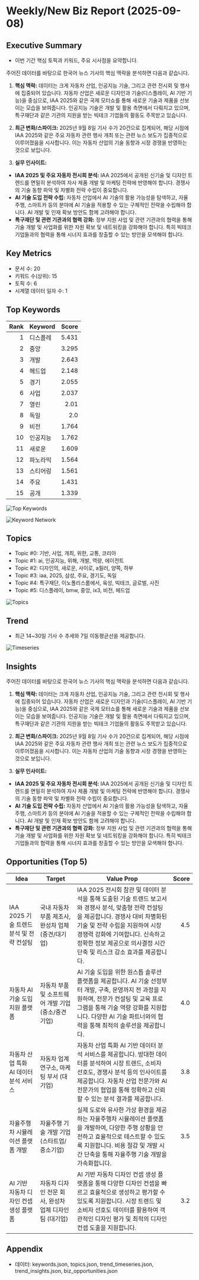 # Weekly/New Biz Report (2025-09-08)

## Executive Summary

- 이번 기간 핵심 토픽과 키워드, 주요 시사점을 요약합니다.

주어진 데이터를 바탕으로 한국어 뉴스 기사의 핵심 맥락을 분석하면 다음과 같습니다.

1. **핵심 맥락:**  데이터는 크게 자동차 산업, 인공지능 기술, 그리고 관련 전시회 및 행사에 집중되어 있습니다.  자동차 산업은 새로운 디자인과 기술(디스플레이, AI 기반 기능)을 중심으로,  IAA 2025와 같은 국제 모터쇼를 통해  새로운 기술과 제품을 선보이는 모습을 보여줍니다.  인공지능 기술은 개발 및 활용 측면에서 다뤄지고 있으며, 특구재단과 같은 기관의 지원을 받는 빅테크 기업들의 활동도 주목받고 있습니다.


2. **최근 변화/스파이크:** 2025년 9월 8일 기사 수가 20건으로 집계되어,  해당 시점에 IAA 2025와 같은 주요 자동차 관련 행사 개최 또는 관련 뉴스 보도가 집중적으로 이루어졌음을 시사합니다. 이는 자동차 산업의 기술 동향과 시장 경쟁을 반영하는 것으로 보입니다.


3. **실무 인사이트:**

* **IAA 2025 및 주요 자동차 전시회 분석:**  IAA 2025에서 공개된 신기술 및 디자인 트렌드를 면밀히 분석하여 자사 제품 개발 및 마케팅 전략에 반영해야 합니다.  경쟁사의 기술 동향 파악 및 차별화 전략 수립이 중요합니다.
* **AI 기술 도입 전략 수립:**  자동차 산업에서 AI 기술의 활용 가능성을 탐색하고,  자율주행, 스마트카 등의 분야에 AI 기술을 적용할 수 있는 구체적인 전략을 수립해야 합니다.  AI 개발 및 인재 확보 방안도 함께 고려해야 합니다.
* **특구재단 및 관련 기관과의 협력 강화:**  정부 지원 사업 및 관련 기관과의 협력을 통해 기술 개발 및 사업화를 위한 자원 확보 및 네트워킹을 강화해야 합니다.  특히 빅테크 기업들과의 협력을 통해 시너지 효과를 창출할 수 있는 방안을 모색해야 합니다.

## Key Metrics

- 문서 수: 20
- 키워드 수(상위): 15
- 토픽 수: 6
- 시계열 데이터 일자 수: 1

## Top Keywords

| Rank | Keyword | Score |
|---:|---|---:|
| 1 | 디스플레 | 5.431 |
| 2 | 중앙 | 3.295 |
| 3 | 개발 | 2.643 |
| 4 | 헤드업 | 2.148 |
| 5 | 경기 | 2.055 |
| 6 | 사업 | 2.037 |
| 7 | 열린 | 2.01 |
| 8 | 독일 | 2.0 |
| 9 | 비전 | 1.764 |
| 10 | 인공지능 | 1.762 |
| 11 | 새로운 | 1.609 |
| 12 | 파노라믹 | 1.564 |
| 13 | 스티어링 | 1.561 |
| 14 | 주요 | 1.431 |
| 15 | 공개 | 1.339 |

![Top Keywords](fig/top_keywords.png)

![Keyword Network](fig/keyword_network.png)

## Topics

- Topic #0: 기반, 사업, 개최, 위한, 교통, 코리아
- Topic #1: ai, 인공지능, 위해, 개발, 역량, 에이전트
- Topic #2: 디자인의, 새로운, 사이로, a필러, 양쪽, 하부
- Topic #3: iaa, 2025, 삼성, 주요, 경기도, 독일
- Topic #4: 특구재단, 이노폴리스룸에서, 육성, 빅테크, 글로벌, 사진
- Topic #5: 디스플레이, bmw, 중앙, ix3, 비전, 헤드업

![Topics](fig/topics.png)

## Trend

- 최근 14~30일 기사 수 추세와 7일 이동평균선을 제공합니다.

![Timeseries](fig/timeseries.png)

## Insights

주어진 데이터를 바탕으로 한국어 뉴스 기사의 핵심 맥락을 분석하면 다음과 같습니다.

1. **핵심 맥락:**  데이터는 크게 자동차 산업, 인공지능 기술, 그리고 관련 전시회 및 행사에 집중되어 있습니다.  자동차 산업은 새로운 디자인과 기술(디스플레이, AI 기반 기능)을 중심으로,  IAA 2025와 같은 국제 모터쇼를 통해  새로운 기술과 제품을 선보이는 모습을 보여줍니다.  인공지능 기술은 개발 및 활용 측면에서 다뤄지고 있으며, 특구재단과 같은 기관의 지원을 받는 빅테크 기업들의 활동도 주목받고 있습니다.


2. **최근 변화/스파이크:** 2025년 9월 8일 기사 수가 20건으로 집계되어,  해당 시점에 IAA 2025와 같은 주요 자동차 관련 행사 개최 또는 관련 뉴스 보도가 집중적으로 이루어졌음을 시사합니다. 이는 자동차 산업의 기술 동향과 시장 경쟁을 반영하는 것으로 보입니다.


3. **실무 인사이트:**

* **IAA 2025 및 주요 자동차 전시회 분석:**  IAA 2025에서 공개된 신기술 및 디자인 트렌드를 면밀히 분석하여 자사 제품 개발 및 마케팅 전략에 반영해야 합니다.  경쟁사의 기술 동향 파악 및 차별화 전략 수립이 중요합니다.
* **AI 기술 도입 전략 수립:**  자동차 산업에서 AI 기술의 활용 가능성을 탐색하고,  자율주행, 스마트카 등의 분야에 AI 기술을 적용할 수 있는 구체적인 전략을 수립해야 합니다.  AI 개발 및 인재 확보 방안도 함께 고려해야 합니다.
* **특구재단 및 관련 기관과의 협력 강화:**  정부 지원 사업 및 관련 기관과의 협력을 통해 기술 개발 및 사업화를 위한 자원 확보 및 네트워킹을 강화해야 합니다.  특히 빅테크 기업들과의 협력을 통해 시너지 효과를 창출할 수 있는 방안을 모색해야 합니다.

## Opportunities (Top 5)

| Idea | Target | Value Prop | Score |
|---|---|---|---:|
| IAA 2025 기술 트렌드 분석 및 전략 컨설팅 | 국내 자동차 부품 제조사, 완성차 업체 (중견/대기업) | IAA 2025 전시회 참관 및 데이터 분석을 통해 도출된 기술 트렌드 보고서와 경쟁사 분석, 맞춤형 전략 컨설팅을 제공합니다.  경쟁사 대비 차별화된 기술 및 전략 수립을 지원하여 시장 경쟁력 강화에 기여합니다.  신속하고 정확한 정보 제공으로 의사결정 시간 단축 및 리스크 감소 효과를 제공합니다. | 4.5 |
| 자동차 AI 기술 도입 지원 플랫폼 | 자동차 부품 및 소프트웨어 개발 기업 (중소/중견기업) | AI 기술 도입을 위한 원스톱 솔루션 플랫폼을 제공합니다.  AI 기술 선정부터 개발, 구축, 운영까지 전 과정을 지원하며, 전문가 컨설팅 및 교육 프로그램을 통해 기술 역량 강화를 지원합니다.  다양한 AI 기술 파트너와의 협력을 통해 최적의 솔루션을 제공합니다. | 4.0 |
| 자동차 산업 특화 AI 데이터 분석 서비스 | 자동차 업계 연구소, 마케팅 부서 (대기업) | 자동차 산업 특화 AI 기반 데이터 분석 서비스를 제공합니다.  방대한 데이터를 분석하여 시장 트렌드, 소비자 선호도, 경쟁사 분석 등의 인사이트를 제공합니다.  자동차 산업 전문가와 AI 전문가의 협업을 통해 정확하고 신뢰할 수 있는 분석 결과를 제공합니다. | 3.8 |
| 자율주행차 시뮬레이션 플랫폼 개발 | 자율주행 기술 개발 기업 (스타트업/중소기업) | 실제 도로와 유사한 가상 환경을 제공하는 자율주행차 시뮬레이션 플랫폼을 개발하여, 다양한 주행 상황을 안전하고 효율적으로 테스트할 수 있도록 지원합니다.  비용 절감 및 개발 시간 단축을 통해 자율주행 기술 개발을 가속화합니다. | 3.5 |
| AI 기반 자동차 디자인 컨셉 생성 플랫폼 | 자동차 디자인 전문 회사, 완성차 업체 디자인팀 (대기업) | AI 기반 자동차 디자인 컨셉 생성 플랫폼을 통해 다양한 디자인 컨셉을 빠르고 효율적으로 생성하고 평가할 수 있도록 지원합니다.  시장 트렌드 및 소비자 선호도 데이터를 활용하여 객관적인 디자인 평가 및 최적의 디자인 컨셉 도출을 지원합니다. | 3.2 |

## Appendix

- 데이터: keywords.json, topics.json, trend_timeseries.json, trend_insights.json, biz_opportunities.json